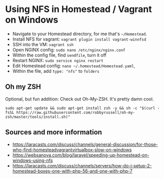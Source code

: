 
# Using NFS in Homestead / Vagrant on Windows

- Navigate to your Homestead directory, for me that's `~/Homestead`.
- Install NFS for vagrant: `vagrant plugin install vagrant-winnfsd`
- SSH into the VM: `vagrant ssh`
- Open NGINX config: `sudo nano /etc/nginx/nginx.conf`
- Within the config file, find `sendfile`, turn it off
- Restart NGINX: `sudo service nginx restart`
- Edit Homestead config: `nano ~/.homestead/Homestead.yaml`, 
- Within the file, add `type: "nfs"` to `folders`


## Oh my ZSH

Optional, but fun addition: Check out Oh-My-ZSH. It's pretty damn cool. 

```
sudo apt-get update && sudo apt-get install zsh -y && sh -c "$(curl -fsSL https://raw.githubusercontent.com/robbyrussell/oh-my-zsh/master/tools/install.sh)"
```


## Sources and more information

- https://laracasts.com/discuss/channels/general-discussion/for-those-who-find-homesteadvagrantvirtualbox-slow-on-windows
- https://websanova.com/blog/laravel/speeding-up-homestead-on-windows-using-nfs
- https://laracasts.com/discuss/channels/servers/how-do-i-setup-2-homestead-boxes-one-with-php-56-and-one-with-php-7
